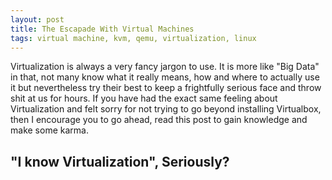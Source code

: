 ```yaml
---
layout: post
title: The Escapade With Virtual Machines
tags: virtual machine, kvm, qemu, virtualization, linux
---
```


Virtualization is always a very fancy jargon to use. It is more like "Big Data" in that, not many know what it really means, how and where to actually use it but nevertheless try their best to keep a frightfully serious face and throw shit at us for hours. If you have had the exact same feeling about Virtualization and felt sorry for not trying to go beyond installing Virtualbox, then I encourage you to go ahead, read this post to gain knowledge and make some karma.
<!--break-->

## "I know Virtualization", Seriously? 
